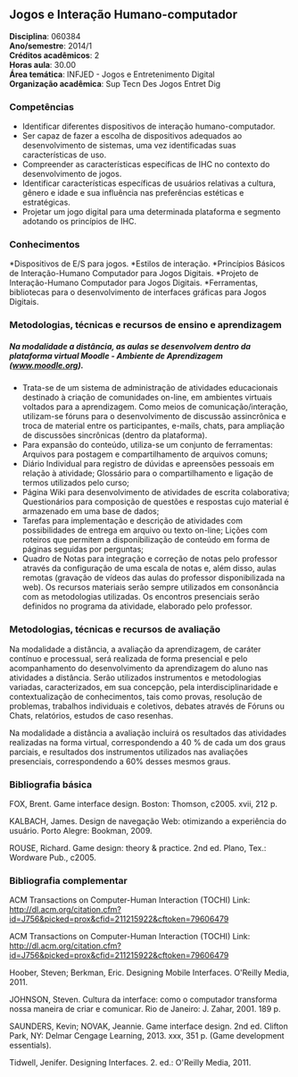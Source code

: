 ## Jogos e Interação Humano-computador

**Disciplina**:   060384  
**Ano/semestre**:  2014/1  
**Créditos acadêmicos**: 2  
**Horas aula**: 30.00  
**Área temática**:  INFJED - Jogos e Entretenimento Digital  
**Organização acadêmica**: Sup Tecn Des Jogos Entret Dig  

### Competências

* Identificar diferentes dispositivos de interação humano-computador.
* Ser capaz de fazer a escolha de dispositivos adequados ao desenvolvimento de sistemas, uma vez identificadas suas características de uso.
* Compreender as características específicas de IHC no contexto do desenvolvimento de jogos.
* Identificar características específicas de usuários relativas a cultura, gênero e idade e sua influência nas preferências estéticas e estratégicas.
* Projetar um jogo digital para uma determinada plataforma e segmento adotando os princípios de IHC.


### Conhecimentos

*Dispositivos de E/S para jogos.
*Estilos de interação.
*Princípios Básicos de Interação-Humano Computador para Jogos Digitais.
*Projeto de Interação-Humano Computador para Jogos Digitais.
*Ferramentas, bibliotecas para o desenvolvimento de interfaces gráficas para Jogos Digitais.


### Metodologias, técnicas e recursos de ensino e aprendizagem

##### Na modalidade a distância, as aulas se desenvolvem dentro da plataforma virtual Moodle - Ambiente de Aprendizagem (www.moodle.org).

* Trata-se de um sistema de administração de atividades educacionais destinado à criação de comunidades on-line, em ambientes virtuais voltados para a aprendizagem. Como meios de comunicação/interação, utilizam-se fóruns para o desenvolvimento de discussão assincrônica e troca de material entre os participantes, e-mails, chats, para ampliação de discussões sincrônicas (dentro da plataforma). 
* Para expansão do conteúdo, utiliza-se um conjunto de ferramentas: Arquivos para postagem e compartilhamento de arquivos comuns; 
* Diário Individual para registro de dúvidas e apreensões pessoais em relação à atividade; Glossário para o compartilhamento e ligação de termos utilizados pelo curso; 
* Página Wiki para desenvolvimento de atividades de escrita colaborativa; Questionários para composição de questões e respostas cujo material é armazenado em uma base de dados; 
* Tarefas para implementação e descrição de atividades com possibilidades de entrega em arquivo ou texto on-line; Lições com roteiros que permitem a disponibilização de conteúdo em forma de páginas seguidas por perguntas; 
* Quadro de Notas para integração e correção de notas pelo professor através da configuração de uma escala de notas e, além disso, aulas remotas (gravação de vídeos das aulas do professor disponibilizada na web). Os recursos materiais serão sempre utilizados em consonância com as metodologias utilizadas. Os encontros presenciais serão definidos no programa da atividade, elaborado pelo professor.


### Metodologias, técnicas e recursos de avaliação

Na modalidade a distância, a avaliação da aprendizagem, de caráter contínuo e processual, será realizada de forma presencial e pelo acompanhamento do desenvolvimento da aprendizagem do aluno nas atividades a distância. Serão utilizados instrumentos e metodologias variadas, caracterizados, em sua concepção, pela interdisciplinaridade e contextualização de conhecimentos, tais como provas, resolução de problemas, trabalhos individuais e coletivos, debates através de Fóruns ou Chats, relatórios, estudos de caso resenhas.

Na modalidade a distância a avaliação incluirá os resultados das atividades realizadas na forma virtual, correspondendo a 40 % de cada um dos graus parciais, e resultados dos instrumentos utilizados nas avaliações presenciais, correspondendo a 60% desses mesmos graus.


### Bibliografia básica

FOX, Brent. Game interface design. Boston: Thomson, c2005. xvii, 212 p.

KALBACH, James. Design de navegação Web: otimizando a experiência do usuário. Porto Alegre: Bookman, 2009.

ROUSE, Richard. Game design: theory & practice. 2nd ed. Plano, Tex.: Wordware Pub., c2005.


### Bibliografia complementar

ACM Transactions on Computer-Human Interaction (TOCHI) Link: http://dl.acm.org/citation.cfm?id=J756&picked=prox&cfid=211215922&cftoken=79606479

ACM Transactions on Computer-Human Interaction (TOCHI) Link: http://dl.acm.org/citation.cfm?id=J756&picked=prox&cfid=211215922&cftoken=79606479

Hoober, Steven; Berkman, Eric. Designing Mobile Interfaces. O'Reilly Media, 2011.

JOHNSON, Steven. Cultura da interface: como o computador transforma nossa maneira de criar e comunicar. Rio de Janeiro: J. Zahar, 2001. 189 p.

SAUNDERS, Kevin; NOVAK, Jeannie. Game interface design. 2nd ed. Clifton Park, NY: Delmar Cengage Learning,  2013. xxx, 351 p. (Game development essentials).

Tidwell, Jenifer. Designing Interfaces. 2. ed.: O'Reilly Media, 2011.